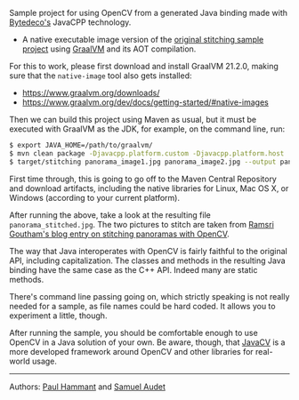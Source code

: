 Sample project for using OpenCV from a generated Java binding made with [Bytedeco's](http://bytedeco.org/) JavaCPP technology.
 * A native executable image version of the [original stitching sample project](../opencv-stitching) using [GraalVM](https://www.graalvm.org/) and its AOT compilation.

For this to work, please first download and install GraalVM 21.2.0, making sure that the `native-image` tool also gets installed:
 * https://www.graalvm.org/downloads/
 * https://www.graalvm.org/dev/docs/getting-started/#native-images

Then we can build this project using Maven as usual, but it must be executed with GraalVM as the JDK, for example, on the command line, run:

```bash
$ export JAVA_HOME=/path/to/graalvm/
$ mvn clean package -Djavacpp.platform.custom -Djavacpp.platform.host
$ target/stitching panorama_image1.jpg panorama_image2.jpg --output panorama_stitched.jpg --try_use_gpu yes
```

First time through, this is going to go off to the Maven Central Repository and download artifacts, including the native libraries for Linux, Mac OS X, or Windows (according to your current platform). 

After running the above, take a look at the resulting file `panorama_stitched.jpg`. The two pictures to stitch are taken from [Ramsri Goutham's blog entry on stitching panoramas with OpenCV](https://ramsrigoutham.wordpress.com/2012/11/22/panorama-image-stitching-in-opencv/).

The way that Java interoperates with OpenCV is fairly faithful to the original API, including capitalization. The classes and methods in the resulting Java binding have the same case as the C++ API. Indeed many are static methods.

There's command line passing going on, which strictly speaking is not really needed for a sample, as file names could be hard coded. It allows you to experiment a little, though.

After running the sample, you should be comfortable enough to use OpenCV in a Java solution of your own. Be aware, though, that [JavaCV](https://github.com/bytedeco/javacv) is a more developed framework around OpenCV and other libraries for real-world usage.

----
Authors: [Paul Hammant](https://github.com/paul-hammant/) and [Samuel Audet](https://github.com/saudet)
